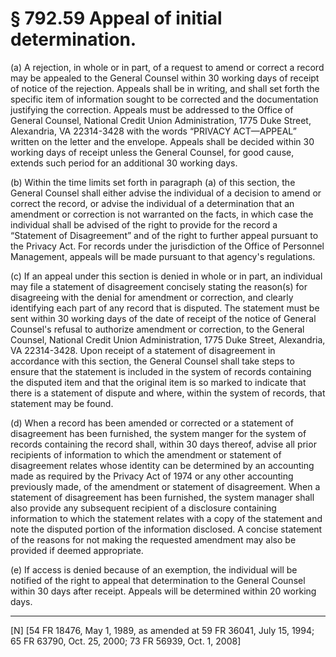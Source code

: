 # § 792.59   Appeal of initial determination.

(a) A rejection, in whole or in part, of a request to amend or correct a record may be appealed to the General Counsel within 30 working days of receipt of notice of the rejection. Appeals shall be in writing, and shall set forth the specific item of information sought to be corrected and the documentation justifying the correction. Appeals must be addressed to the Office of General Counsel, National Credit Union Administration, 1775 Duke Street, Alexandria, VA 22314-3428 with the words “PRIVACY ACT—APPEAL” written on the letter and the envelope. Appeals shall be decided within 30 working days of receipt unless the General Counsel, for good cause, extends such period for an additional 30 working days.


(b) Within the time limits set forth in paragraph (a) of this section, the General Counsel shall either advise the individual of a decision to amend or correct the record, or advise the individual of a determination that an amendment or correction is not warranted on the facts, in which case the individual shall be advised of the right to provide for the record a “Statement of Disagreement” and of the right to further appeal pursuant to the Privacy Act. For records under the jurisdiction of the Office of Personnel Management, appeals will be made pursuant to that agency's regulations.


(c) If an appeal under this section is denied in whole or in part, an individual may file a statement of disagreement concisely stating the reason(s) for disagreeing with the denial for amendment or correction, and clearly identifying each part of any record that is disputed. The statement must be sent within 30 working days of the date of receipt of the notice of General Counsel's refusal to authorize amendment or correction, to the General Counsel, National Credit Union Administration, 1775 Duke Street, Alexandria, VA 22314-3428. Upon receipt of a statement of disagreement in accordance with this section, the General Counsel shall take steps to ensure that the statement is included in the system of records containing the disputed item and that the original item is so marked to indicate that there is a statement of dispute and where, within the system of records, that statement may be found.


(d) When a record has been amended or corrected or a statement of disagreement has been furnished, the system manger for the system of records containing the record shall, within 30 days thereof, advise all prior recipients of information to which the amendment or statement of disagreement relates whose identity can be determined by an accounting made as required by the Privacy Act of 1974 or any other accounting previously made, of the amendment or statement of disagreement. When a statement of disagreement has been furnished, the system manager shall also provide any subsequent recipient of a disclosure containing information to which the statement relates with a copy of the statement and note the disputed portion of the information disclosed. A concise statement of the reasons for not making the requested amendment may also be provided if deemed appropriate.


(e) If access is denied because of an exemption, the individual will be notified of the right to appeal that determination to the General Counsel within 30 days after receipt. Appeals will be determined within 20 working days.



---

[N] [54 FR 18476, May 1, 1989, as amended at 59 FR 36041, July 15, 1994; 65 FR 63790, Oct. 25, 2000; 73 FR 56939, Oct. 1, 2008]




